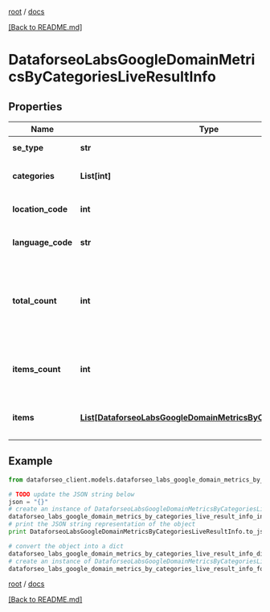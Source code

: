 [root](./../ "root") / [docs](./ "docs")

[[Back to README.md]](./../README.md "[Back to README.md]")

# DataforseoLabsGoogleDomainMetricsByCategoriesLiveResultInfo

## Properties

Name | Type | Description | Notes
------------ | ------------- | ------------- | -------------
**se_type** | **str** | search engine type | [optional]
**categories** | **List[int]** | categories in a POST array | [optional]
**location_code** | **int** | location code in a POST array | [optional]
**language_code** | **str** | language code in a POST array | [optional]
**total_count** | **int** | total amount of results in our database relevant to your request | [optional]
**items_count** | **int** | the number of results returned in the items array | [optional]
**items** | [**List[DataforseoLabsGoogleDomainMetricsByCategoriesLiveItem]**](DataforseoLabsGoogleDomainMetricsByCategoriesLiveItem.md) | contains historical ranking and traffic data | [optional]

## Example

```python
from dataforseo_client.models.dataforseo_labs_google_domain_metrics_by_categories_live_result_info import DataforseoLabsGoogleDomainMetricsByCategoriesLiveResultInfo

# TODO update the JSON string below
json = "{}"
# create an instance of DataforseoLabsGoogleDomainMetricsByCategoriesLiveResultInfo from a JSON string
dataforseo_labs_google_domain_metrics_by_categories_live_result_info_instance = DataforseoLabsGoogleDomainMetricsByCategoriesLiveResultInfo.from_json(json)
# print the JSON string representation of the object
print DataforseoLabsGoogleDomainMetricsByCategoriesLiveResultInfo.to_json()

# convert the object into a dict
dataforseo_labs_google_domain_metrics_by_categories_live_result_info_dict = dataforseo_labs_google_domain_metrics_by_categories_live_result_info_instance.to_dict()
# create an instance of DataforseoLabsGoogleDomainMetricsByCategoriesLiveResultInfo from a dict
dataforseo_labs_google_domain_metrics_by_categories_live_result_info_form_dict = dataforseo_labs_google_domain_metrics_by_categories_live_result_info.from_dict(dataforseo_labs_google_domain_metrics_by_categories_live_result_info_dict)
```

  

[root](./../ "root") / [docs](./ "docs")

[[Back to README.md]](./../README.md "[Back to README.md]")